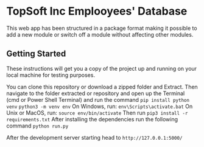 # TopSoft Inc Emplooyees' Database
This web app has been structured in a package format making it possible to add a new module or switch off a module without affecting other modules.

## Getting Started
These instructions will get you a copy of the project up and running on your local machine for testing purposes.

You can clone this repository or download a zipped folder and Extract.
Then navigate to the folder extracted or repository and open up the Terminal (cmd or Power Shell Terminal) and run the command
```pip install python venv```
```python3 -m venv env```
On Windows, run: ```env\Scripts\activate.bat```
On Unix or MacOS, run: ```source env/bin/activate```
Then run ```pip3 install -r requirements.txt```
After installing the dependencies run the following command ```python run.py```

After the development server starting head to ```http://127.0.0.1:5000/```
